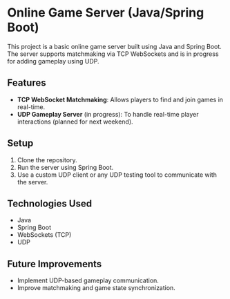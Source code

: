 # Online Game Server (Java/Spring Boot)

This project is a basic online game server built using Java and Spring Boot. The server supports matchmaking via TCP WebSockets and is in progress for adding gameplay using UDP.

## Features

- **TCP WebSocket Matchmaking**: Allows players to find and join games in real-time.
- **UDP Gameplay Server** (in progress): To handle real-time player interactions (planned for next weekend).

## Setup

1. Clone the repository.
2. Run the server using Spring Boot.
3. Use a custom UDP client or any UDP testing tool to communicate with the server.

## Technologies Used

- Java
- Spring Boot
- WebSockets (TCP)
- UDP

## Future Improvements

- Implement UDP-based gameplay communication.
- Improve matchmaking and game state synchronization.
